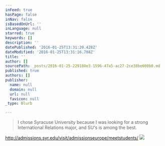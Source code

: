 ```yaml
---
inFeed: true
hasPage: false
inNav: false
isBasedOnUrl: ''
inLanguage: null
starred: true
keywords: []
description: ''
datePublished: '2016-01-25T13:31:20.428Z'
dateModified: '2016-01-25T13:31:16.708Z'
title: ''
author: []
sourcePath: _posts/2016-01-25-229180e3-1596-47a5-ac27-2ce38be600b0.md
published: true
authors: []
publisher:
  name: null
  domain: null
  url: null
  favicon: null
_type: Blurb

---
```

> I chose Syracuse University because I was looking for a strong International Relations major, and SU's is among the best.

http://admissions.syr.edu/visit/admissionseurope/meetstudents/
![](https://the-grid-user-content.s3-us-west-2.amazonaws.com/902d4e20-3221-475d-af50-d4b1c1c5c3a6.jpg)